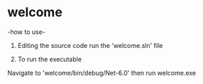 # welcome

-how to use-
1) Editing the source code
run the 'welcome.sln' file

2) To run the executable

Navigate to 'welcome/bin/debug/Net-6.0' then run welcome.exe
